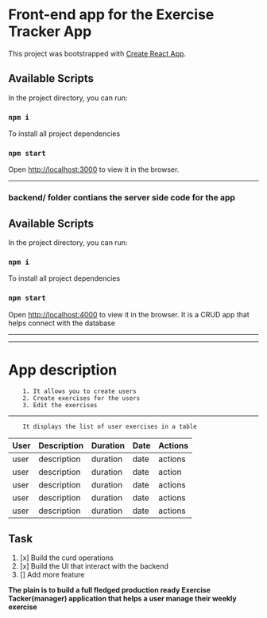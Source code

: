 # Front-end app for the Exercise Tracker App
This project was bootstrapped with [Create React App](https://github.com/facebook/create-react-app).

## Available Scripts

In the project directory, you can run:
### `npm i`
To install all project dependencies

### `npm start`
Open [http://localhost:3000](http://localhost:3000) to view it in the browser.

---
### backend/ folder contians the server side code for the app

## Available Scripts

In the project directory, you can run:
### `npm i`
To install all project dependencies

### `npm start`
Open [http://localhost:4000](http://localhost:4000) to view it in the browser.
It is a CRUD app that helps connect with the database 

---
---
# App description 
        1. It allows you to create users 
        2. Create exercises for the users
        3. Edit the exercises
---
        It displays the list of user exercises in a table

| User     | Description | Duration | Date | Actions |
|----------|-------------|----------|------|---------|
| user     | description | duration | date | actions |
| user     | description | duration | date | action  |
| user     | description | duration | date | actions |
| user     | description | duration | date | actions |
| user     | description | duration | date | actions |

## Task

1. [x] Build the curd operations
1. [x] Build the UI that interact with the backend
1. [] Add more feature 

__The plain is to build a full fledged production ready Exercise Tacker(manager) application that helps a user manage their weekly exercise__

